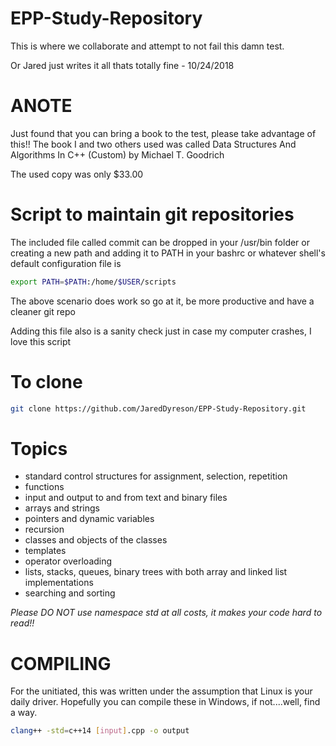 # EPP-Study-Repository
This is where we collaborate and attempt to not fail this damn test.

Or Jared just writes it all thats totally fine - 10/24/2018

# ANOTE
Just found that you can bring a book to the test, please take advantage of this!!
The book I and two others used was called Data Structures And Algorithms In C++ (Custom) by Michael T. Goodrich

The used copy was only $33.00
# Script to maintain git repositories
The included file called commit can be dropped in your /usr/bin folder or creating a new path and adding it to PATH in your bashrc or whatever shell's default configuration file is
```bash
export PATH=$PATH:/home/$USER/scripts
```
The above scenario does work so go at it, be more productive and have a cleaner git repo

Adding this file also is a sanity check just in case my computer crashes, I love this script
# To clone
```bash
git clone https://github.com/JaredDyreson/EPP-Study-Repository.git
```

# Topics
- standard control structures for assignment, selection, repetition
- functions
- input and output to and from text and binary files
- arrays and strings
- pointers and dynamic variables
- recursion
- classes and objects of the classes
- templates
- operator overloading
- lists, stacks, queues, binary trees with both array and linked list implementations
- searching and sorting

_Please DO NOT use namespace std at all costs, it makes your code hard to read!!_

# COMPILING
For the unitiated, this was written under the assumption that Linux is your daily driver. Hopefully you can compile these in Windows, if not....well, find a way.
```bash
clang++ -std=c++14 [input].cpp -o output
```
